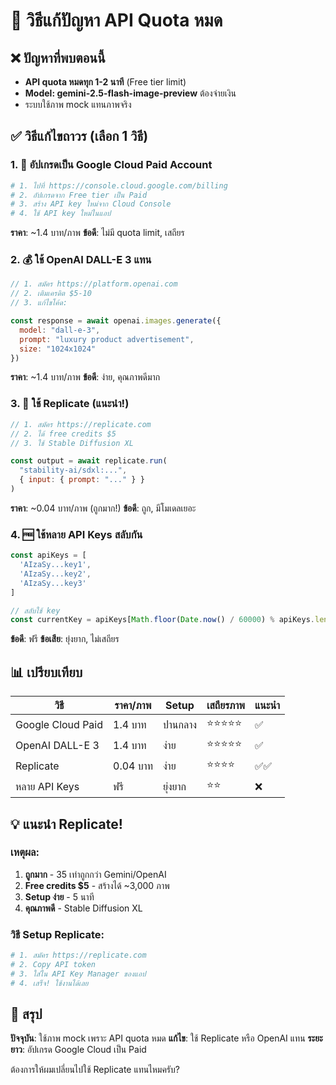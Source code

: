 # 🚨 วิธีแก้ปัญหา API Quota หมด

## ❌ ปัญหาที่พบตอนนี้
- **API quota หมดทุก 1-2 นาที** (Free tier limit)
- **Model: gemini-2.5-flash-image-preview** ต้องจ่ายเงิน
- ระบบใช้ภาพ mock แทนภาพจริง

## ✅ วิธีแก้ไขถาวร (เลือก 1 วิธี)

### 1. 🎯 อัปเกรดเป็น Google Cloud Paid Account
```bash
# 1. ไปที่ https://console.cloud.google.com/billing
# 2. อัปเกรดจาก Free tier เป็น Paid
# 3. สร้าง API key ใหม่จาก Cloud Console
# 4. ใช้ API key ใหม่ในแอป
```
**ราคา**: ~1.4 บาท/ภาพ
**ข้อดี**: ไม่มี quota limit, เสถียร

### 2. 💰 ใช้ OpenAI DALL-E 3 แทน
```javascript
// 1. สมัคร https://platform.openai.com
// 2. เติมเครดิต $5-10
// 3. แก้ไขโค้ด:

const response = await openai.images.generate({
  model: "dall-e-3",
  prompt: "luxury product advertisement",
  size: "1024x1024"
})
```
**ราคา**: ~1.4 บาท/ภาพ
**ข้อดี**: ง่าย, คุณภาพดีมาก

### 3. 🔧 ใช้ Replicate (แนะนำ!)
```javascript
// 1. สมัคร https://replicate.com
// 2. ได้ free credits $5
// 3. ใช้ Stable Diffusion XL

const output = await replicate.run(
  "stability-ai/sdxl:...",
  { input: { prompt: "..." } }
)
```
**ราคา**: ~0.04 บาท/ภาพ (ถูกมาก!)
**ข้อดี**: ถูก, มีโมเดลเยอะ

### 4. 🆓 ใช้หลาย API Keys สลับกัน
```javascript
const apiKeys = [
  'AIzaSy...key1',
  'AIzaSy...key2',
  'AIzaSy...key3'
]

// สลับใช้ key
const currentKey = apiKeys[Math.floor(Date.now() / 60000) % apiKeys.length]
```
**ข้อดี**: ฟรี
**ข้อเสีย**: ยุ่งยาก, ไม่เสถียร

## 📊 เปรียบเทียบ

| วิธี | ราคา/ภาพ | Setup | เสถียรภาพ | แนะนำ |
|-----|----------|-------|-----------|-------|
| Google Cloud Paid | 1.4 บาท | ปานกลาง | ⭐⭐⭐⭐⭐ | ✅ |
| OpenAI DALL-E 3 | 1.4 บาท | ง่าย | ⭐⭐⭐⭐⭐ | ✅ |
| Replicate | 0.04 บาท | ง่าย | ⭐⭐⭐⭐ | ✅✅ |
| หลาย API Keys | ฟรี | ยุ่งยาก | ⭐⭐ | ❌ |

## 💡 แนะนำ Replicate!

### เหตุผล:
1. **ถูกมาก** - 35 เท่าถูกกว่า Gemini/OpenAI
2. **Free credits $5** - สร้างได้ ~3,000 ภาพ
3. **Setup ง่าย** - 5 นาที
4. **คุณภาพดี** - Stable Diffusion XL

### วิธี Setup Replicate:
```bash
# 1. สมัคร https://replicate.com
# 2. Copy API token
# 3. ใส่ใน API Key Manager ของแอป
# 4. เสร็จ! ใช้งานได้เลย
```

## 🔴 สรุป
**ปัจจุบัน**: ใช้ภาพ mock เพราะ API quota หมด
**แก้ไข**: ใช้ Replicate หรือ OpenAI แทน
**ระยะยาว**: อัปเกรด Google Cloud เป็น Paid

ต้องการให้ผมเปลี่ยนไปใช้ Replicate แทนไหมครับ?
